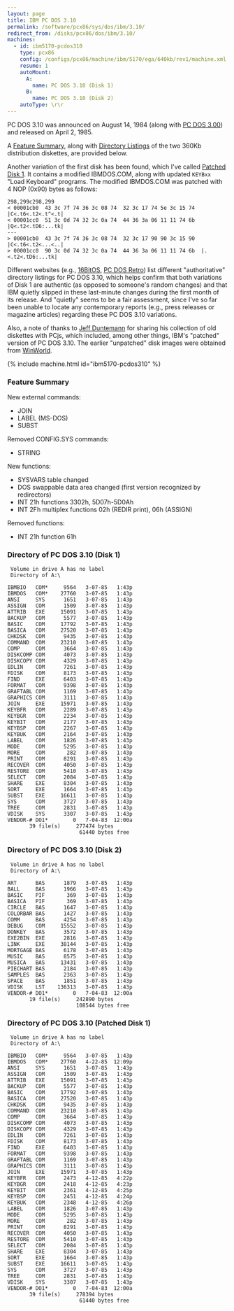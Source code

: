 ```yaml
---
layout: page
title: IBM PC DOS 3.10
permalink: /software/pcx86/sys/dos/ibm/3.10/
redirect_from: /disks/pcx86/dos/ibm/3.10/
machines:
  - id: ibm5170-pcdos310
    type: pcx86
    config: /configs/pcx86/machine/ibm/5170/ega/640kb/rev1/machine.xml
    resume: 1
    autoMount:
      A:
        name: PC DOS 3.10 (Disk 1)
      B:
        name: PC DOS 3.10 (Disk 2)
    autoType: \r\r
---
```


PC DOS 3.10 was announced on August 14, 1984 (along with [PC DOS 3.00](/software/pcx86/sys/dos/ibm/3.00/)) and released
on April 2, 1985.

A [Feature Summary](#feature-summary), along with [Directory Listings](#directory-of-pc-dos-310-disk-1) of the two
360Kb distribution diskettes, are provided below.

Another variation of the first disk has been found, which I've called [Patched Disk 1](#directory-of-pc-dos-310-patched-disk-1).
It contains a modified IBMDOS.COM, along with updated `KEYBxx` "Load Keyboard" programs.  The modified IBMDOS.COM was patched
with 4 NOP (0x90) bytes as follows:

    298,299c298,299
    < 00001cb0  43 3c 7f 74 36 3c 08 74  32 3c 17 74 5e 3c 15 74  |C<.t6<.t2<.t^<.t|
    < 00001cc0  51 3c 0d 74 32 3c 0a 74  44 36 3a 06 11 11 74 6b  |Q<.t2<.tD6:...tk|
    ---
    > 00001cb0  43 3c 7f 74 36 3c 08 74  32 3c 17 90 90 3c 15 90  |C<.t6<.t2<...<..|
    > 00001cc0  90 3c 0d 74 32 3c 0a 74  44 36 3a 06 11 11 74 6b  |.<.t2<.tD6:...tk|

Different websites (e.g.,
[16BitOS](http://16bitos.com/310ibm.htm),
[PC DOS Retro](https://sites.google.com/site/pcdosretro/disklistings#TOC-PCDOS310))
list different "authoritative" directory listings for PC DOS 3.10, which helps confirm that both variations of Disk 1
are authentic (as opposed to someone's random changes) and that IBM quietly slipped in these last-minute changes during
the first month of its release.  And "quietly" seems to be a fair assessment, since I've so far been unable to locate
any contemporary reports (e.g., press releases or magazine articles) regarding these PC DOS 3.10 variations.

Also, a note of thanks to [Jeff Duntemann](https://www.contrapositivediary.com/?p=2107) for sharing his collection
of old diskettes with PCjs, which included, among other things, IBM's "patched" version of PC DOS 3.10.  The earlier
"unpatched" disk images were obtained from [WinWorld](https://winworldpc.com/product/pc-dos/3x).

{% include machine.html id="ibm5170-pcdos310" %}

### Feature Summary

New external commands:

- JOIN
- LABEL (MS-DOS)
- SUBST

Removed CONFIG.SYS commands:

- STRING

New functions:

- SYSVARS table changed
- DOS swappable data area changed (first version recognized by redirectors)
- INT 21h functions 3302h, 5D07h-5D0Ah
- INT 2Fh multiplex functions 02h (REDIR print), 06h (ASSIGN)

Removed functions:

- INT 21h function 61h

### Directory of PC DOS 3.10 (Disk 1)

     Volume in drive A has no label
     Directory of A:\

    IBMBIO   COM*     9564   3-07-85   1:43p
    IBMDOS   COM*    27760   3-07-85   1:43p
    ANSI     SYS      1651   3-07-85   1:43p
    ASSIGN   COM      1509   3-07-85   1:43p
    ATTRIB   EXE     15091   3-07-85   1:43p
    BACKUP   COM      5577   3-07-85   1:43p
    BASIC    COM     17792   3-07-85   1:43p
    BASICA   COM     27520   3-07-85   1:43p
    CHKDSK   COM      9435   3-07-85   1:43p
    COMMAND  COM     23210   3-07-85   1:43p
    COMP     COM      3664   3-07-85   1:43p
    DISKCOMP COM      4073   3-07-85   1:43p
    DISKCOPY COM      4329   3-07-85   1:43p
    EDLIN    COM      7261   3-07-85   1:43p
    FDISK    COM      8173   3-07-85   1:43p
    FIND     EXE      6403   3-07-85   1:43p
    FORMAT   COM      9398   3-07-85   1:43p
    GRAFTABL COM      1169   3-07-85   1:43p
    GRAPHICS COM      3111   3-07-85   1:43p
    JOIN     EXE     15971   3-07-85   1:43p
    KEYBFR   COM      2289   3-07-85   1:43p
    KEYBGR   COM      2234   3-07-85   1:43p
    KEYBIT   COM      2177   3-07-85   1:43p
    KEYBSP   COM      2267   3-07-85   1:43p
    KEYBUK   COM      2164   3-07-85   1:43p
    LABEL    COM      1826   3-07-85   1:43p
    MODE     COM      5295   3-07-85   1:43p
    MORE     COM       282   3-07-85   1:43p
    PRINT    COM      8291   3-07-85   1:43p
    RECOVER  COM      4050   3-07-85   1:43p
    RESTORE  COM      5410   3-07-85   1:43p
    SELECT   COM      2084   3-07-85   1:43p
    SHARE    EXE      8304   3-07-85   1:43p
    SORT     EXE      1664   3-07-85   1:43p
    SUBST    EXE     16611   3-07-85   1:43p
    SYS      COM      3727   3-07-85   1:43p
    TREE     COM      2831   3-07-85   1:43p
    VDISK    SYS      3307   3-07-85   1:43p
    VENDOR-# DO1*        0   7-04-83  12:00a
           39 file(s)     277474 bytes
                           61440 bytes free

### Directory of PC DOS 3.10 (Disk 2)

     Volume in drive A has no label
     Directory of A:\

    ART      BAS      1879   3-07-85   1:43p
    BALL     BAS      1966   3-07-85   1:43p
    BASIC    PIF       369   3-07-85   1:43p
    BASICA   PIF       369   3-07-85   1:43p
    CIRCLE   BAS      1647   3-07-85   1:43p
    COLORBAR BAS      1427   3-07-85   1:43p
    COMM     BAS      4254   3-07-85   1:43p
    DEBUG    COM     15552   3-07-85   1:43p
    DONKEY   BAS      3572   3-07-85   1:43p
    EXE2BIN  EXE      2816   3-07-85   1:43p
    LINK     EXE     38144   3-07-85   1:43p
    MORTGAGE BAS      6178   3-07-85   1:43p
    MUSIC    BAS      8575   3-07-85   1:43p
    MUSICA   BAS     13431   3-07-85   1:43p
    PIECHART BAS      2184   3-07-85   1:43p
    SAMPLES  BAS      2363   3-07-85   1:43p
    SPACE    BAS      1851   3-07-85   1:43p
    VDISK    LST    136313   3-07-85   1:43p
    VENDOR-# DO1*        0   7-04-83  12:00a
           19 file(s)     242890 bytes
                          108544 bytes free

### Directory of PC DOS 3.10 (Patched Disk 1)

     Volume in drive A has no label
     Directory of A:\

    IBMBIO   COM*     9564   3-07-85   1:43p
    IBMDOS   COM*    27760   4-22-85  12:09p
    ANSI     SYS      1651   3-07-85   1:43p
    ASSIGN   COM      1509   3-07-85   1:43p
    ATTRIB   EXE     15091   3-07-85   1:43p
    BACKUP   COM      5577   3-07-85   1:43p
    BASIC    COM     17792   3-07-85   1:43p
    BASICA   COM     27520   3-07-85   1:43p
    CHKDSK   COM      9435   3-07-85   1:43p
    COMMAND  COM     23210   3-07-85   1:43p
    COMP     COM      3664   3-07-85   1:43p
    DISKCOMP COM      4073   3-07-85   1:43p
    DISKCOPY COM      4329   3-07-85   1:43p
    EDLIN    COM      7261   3-07-85   1:43p
    FDISK    COM      8173   3-07-85   1:43p
    FIND     EXE      6403   3-07-85   1:43p
    FORMAT   COM      9398   3-07-85   1:43p
    GRAFTABL COM      1169   3-07-85   1:43p
    GRAPHICS COM      3111   3-07-85   1:43p
    JOIN     EXE     15971   3-07-85   1:43p
    KEYBFR   COM      2473   4-12-85   4:22p
    KEYBGR   COM      2418   4-12-85   4:23p
    KEYBIT   COM      2361   4-12-85   4:25p
    KEYBSP   COM      2451   4-12-85   4:24p
    KEYBUK   COM      2348   4-12-85   4:26p
    LABEL    COM      1826   3-07-85   1:43p
    MODE     COM      5295   3-07-85   1:43p
    MORE     COM       282   3-07-85   1:43p
    PRINT    COM      8291   3-07-85   1:43p
    RECOVER  COM      4050   3-07-85   1:43p
    RESTORE  COM      5410   3-07-85   1:43p
    SELECT   COM      2084   3-07-85   1:43p
    SHARE    EXE      8304   3-07-85   1:43p
    SORT     EXE      1664   3-07-85   1:43p
    SUBST    EXE     16611   3-07-85   1:43p
    SYS      COM      3727   3-07-85   1:43p
    TREE     COM      2831   3-07-85   1:43p
    VDISK    SYS      3307   3-07-85   1:43p
    VENDOR-# DO1*        0   7-04-83  12:00a
           39 file(s)     278394 bytes
                           61440 bytes free


